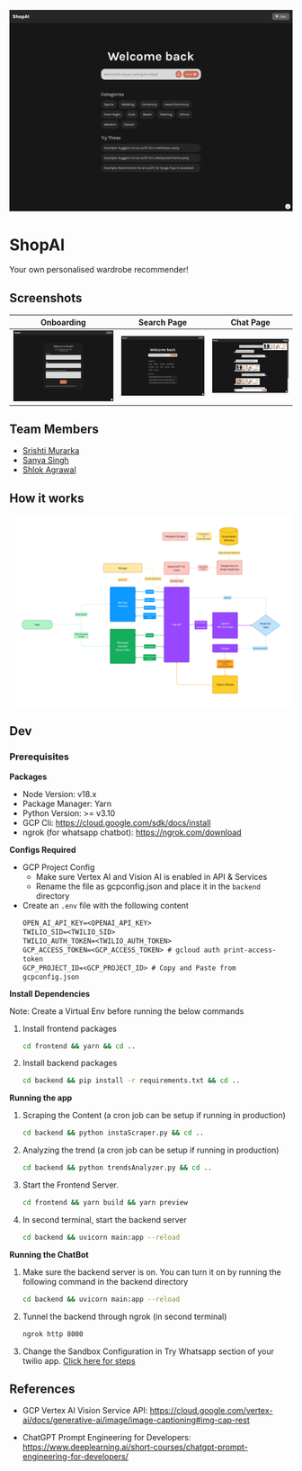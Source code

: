 ﻿<p align="center">
    <img src="./SearchPreview.png" width="800" alt="Themer logo" />
</p>

# ShopAI

Your own personalised wardrobe recommender!

## Screenshots

Onboarding                     |  Search Page                |  Chat Page                |
:-----------------------------:|:---------------------------:|:-------------------------:|
![](./ScreenshotOnboarding.png)|  ![](./ScreenshotSearch.png)|  ![](./ScreenshotChat.png)|

## Team Members

- [Srishti Murarka](https://github.com/srishti-murarka)
- [Sanya Singh](https://github.com/sanyaya-yaya)
- [Shlok Agrawal](https://github.com/shloki-loki)

## How it works

![Architecture](./Architecture.png)
## Dev

### Prerequisites

**Packages**

- Node Version: v18.x
- Package Manager: Yarn
- Python Version: >= v3.10
- GCP Cli: https://cloud.google.com/sdk/docs/install
- ngrok (for whatsapp chatbot): https://ngrok.com/download

**Configs Required**

- GCP Project Config
  - Make sure Vertex AI and Vision AI is enabled in API & Services
  - Rename the file as gcpconfig.json and place it in the `backend` directory
- Create an `.env` file with the following content
  ```
  OPEN_AI_API_KEY=<OPENAI_API_KEY>
  TWILIO_SID=<TWILIO_SID>
  TWILIO_AUTH_TOKEN=<TWILIO_AUTH_TOKEN>
  GCP_ACCESS_TOKEN=<GCP_ACCESS_TOKEN> # gcloud auth print-access-token
  GCP_PROJECT_ID=<GCP_PROJECT_ID> # Copy and Paste from gcpconfig.json
  ```

**Install Dependencies**

Note: Create a Virtual Env before running the below commands

1) Install frontend packages
   ```bash
   cd frontend && yarn && cd ..
   ```

2) Install backend packages
   ```bash
   cd backend && pip install -r requirements.txt && cd ..
   ```

**Running the app**

1) Scraping the Content (a cron job can be setup if running in production)
   ```bash
   cd backend && python instaScraper.py && cd ..
   ```

2) Analyzing the trend (a cron job can be setup if running in production)
   ```bash
   cd backend && python trendsAnalyzer.py && cd ..
   ```

1) Start the Frontend Server.
   ```bash
   cd frontend && yarn build && yarn preview
   ```

2) In second terminal, start the backend server
   ```bash
   cd backend && uvicorn main:app --reload
   ```

**Running the ChatBot**

1) Make sure the backend server is on. You can turn it on by running the following command in the backend directory
   ```bash
   cd backend && uvicorn main:app --reload
   ```

2) Tunnel the backend through ngrok (in second terminal)
   ```bash
   ngrok http 8000
   ```

3) Change the Sandbox Configuration in Try Whatsapp section of your twilio app. [Click here for steps](https://www.twilio.com/blog/inventory-chatbot-whatsapp-fastapi)

## References

- GCP Vertex AI Vision Service API: https://cloud.google.com/vertex-ai/docs/generative-ai/image/image-captioning#img-cap-rest

- ChatGPT Prompt Engineering for Developers: https://www.deeplearning.ai/short-courses/chatgpt-prompt-engineering-for-developers/
